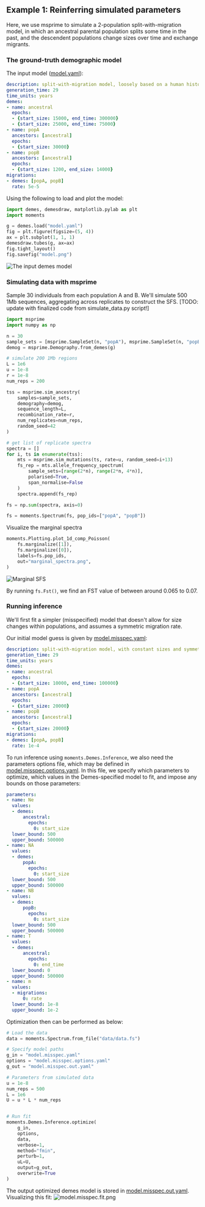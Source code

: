 ## Example 1: Reinferring simulated parameters

Here, we use msprime to simulate a 2-population split-with-migration model,
in which an ancestral parental population splits some time in the past, and
the descendent populations change sizes over time and exchange migrants.

### The ground-truth demographic model

The input model ([model.yaml](model.yaml)):
```YAML
description: split-with-migration model, loosely based on a human history (see example 2)
generation_time: 29
time_units: years
demes:
- name: ancestral
  epochs:
  - {start_size: 15000, end_time: 300000}
  - {start_size: 25000, end_time: 75000}
- name: popA
  ancestors: [ancestral]
  epochs:
  - {start_size: 30000}
- name: popB
  ancestors: [ancestral]
  epochs:
  - {start_size: 1200, end_size: 14000}
migrations:
- demes: [popA, popB]
  rate: 5e-5
```

Using the following to load and plot the model:
```python
import demes, demesdraw, matplotlib.pylab as plt
import moments

g = demes.load("model.yaml")
fig = plt.figure(figsize=(5, 4))
ax = plt.subplot(1, 1, 1)
demesdraw.tubes(g, ax=ax)
fig.tight_layout()
fig.savefig("model.png")
```

![The input demes model](model.png)

### Simulating data with msprime

Sample 30 individuals from each population A and B.
We'll simulate 500 1Mb sequences, aggregating across replicates
to construct the SFS.
[TODO: update with finalized code from simulate_data.py script!]
```python
import msprime
import numpy as np

n = 30
sample_sets = [msprime.SampleSet(n, "popA"), msprime.SampleSet(n, "popB")]
demog = msprime.Demography.from_demes(g)

# simulate 200 1Mb regions
L = 1e6
u = 1e-8
r = 1e-8
num_reps = 200

tss = msprime.sim_ancestry(
    samples=sample_sets,
    demography=demog,
    sequence_length=L,
    recombination_rate=r,
    num_replicates=num_reps,
    random_seed=42
)

# get list of replicate spectra
spectra = []
for i, ts in enumerate(tss):
    mts = msprime.sim_mutations(ts, rate=u, random_seed=i+13)
    fs_rep = mts.allele_frequency_spectrum(
        sample_sets=[range(2*n), range(2*n, 4*n)],
        polarised=True,
        span_normalise=False
    )
    spectra.append(fs_rep)

fs = np.sum(spectra, axis=0)

fs = moments.Spectrum(fs, pop_ids=["popA", "popB"])
```

Visualize the marginal spectra
```python
moments.Plotting.plot_1d_comp_Poisson(
    fs.marginalize([1]),
    fs.marginalize([0]),
    labels=fs.pop_ids,
    out="marginal_spectra.png",
)
```
![Marginal SFS](marginal_spectra.png)

By running `fs.Fst()`, we find an FST value of between around 0.065 to 0.07.

### Running inference

We'll first fit a simpler (misspecified) model that doesn't allow for
size changes within populations, and assumes a symmetric migration rate.

Our initial model guess is given by [model.misspec.yaml](model.misspec.yaml):
```YAML
description: split-with-migration model, with constant sizes and symmetric migration
generation_time: 29
time_units: years
demes:
- name: ancestral
  epochs:
  - {start_size: 10000, end_time: 100000}
- name: popA
  ancestors: [ancestral]
  epochs:
  - {start_size: 20000}
- name: popB
  ancestors: [ancestral]
  epochs:
  - {start_size: 20000}
migrations:
- demes: [popA, popB]
  rate: 1e-4
```

To run inference using `moments.Demes.Inference`, we also need the parameters
options file, which may be defined in
[model.misspec.options.yaml](model.misspec.options.yaml).
In this file, we specify which parameters to optimize, which values in the
Demes-specified model to fit, and impose any bounds on those parameters:
```YAML
parameters:
- name: Ne
  values:
  - demes:
      ancestral:
        epochs:
          0: start_size
  lower_bound: 500
  upper_bound: 500000
- name: NA
  values:
  - demes:
      popA:
        epochs:
          0: start_size
  lower_bound: 500
  upper_bound: 500000
- name: NB
  values:
  - demes:
      popB:
        epochs:
          0: start_size
  lower_bound: 500
  upper_bound: 500000
- name: T
  values:
  - demes:
      ancestral:
        epochs:
          0: end_time
  lower_bound: 0
  upper_bound: 500000
- name: m
  values:
  - migrations:
      0: rate
  lower_bound: 1e-8
  upper_bound: 1e-2
```

Optimization then can be performed as below:
```python
# Load the data
data = moments.Spectrum.from_file("data/data.fs")

# Specify model paths
g_in = "model.misspec.yaml"
options = "model.misspec.options.yaml"
g_out = "model.misspec.out.yaml"

# Parameters from simulated data
u = 1e-8
num_reps = 500
L = 1e6
U = u * L * num_reps


# Run fit
moments.Demes.Inference.optimize(
    g_in,
    options,
    data,
    verbose=1,
    method="fmin",
    perturb=1,
    uL=U,
    output=g_out,
    overwrite=True
)
```

The output optimized demes model is stored in [model.misspec.out.yaml](model.misspec.out.yaml).
Visualizing this fit:
![model.misspec.fit.png](model.misspec.fit.png)
